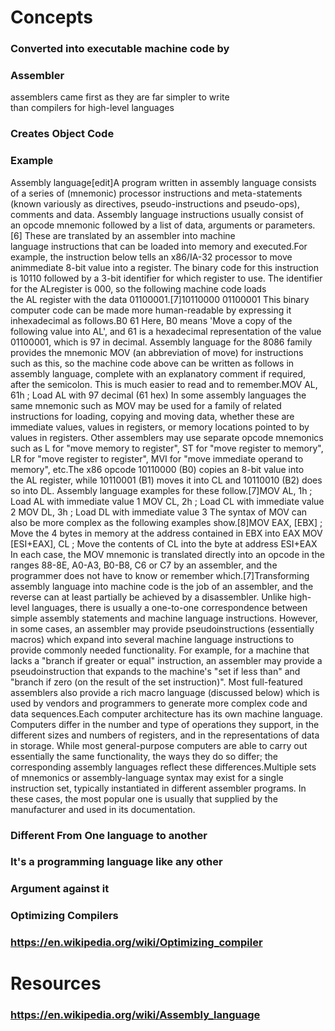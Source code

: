 # Concepts
### Converted into executable machine code by
### Assembler
assemblers came first as they are far simpler to write than compilers for high-level languages
### Creates Object Code
### Example
Assembly language[edit]A program written in assembly language consists of a series of (mnemonic) processor instructions and meta-statements (known variously as directives, pseudo-instructions and pseudo-ops), comments and data. Assembly language instructions usually consist of an opcode mnemonic followed by a list of data, arguments or parameters.[6] These are translated by an assembler into machine language instructions that can be loaded into memory and executed.For example, the instruction below tells an x86/IA-32 processor to move animmediate 8-bit value into a register. The binary code for this instruction is 10110 followed by a 3-bit identifier for which register to use. The identifier for the ALregister is 000, so the following machine code loads the AL register with the data 01100001.[7]10110000 01100001
This binary computer code can be made more human-readable by expressing it inhexadecimal as follows.B0 61
Here, B0 means 'Move a copy of the following value into AL', and 61 is a hexadecimal representation of the value 01100001, which is 97 in decimal. Assembly language for the 8086 family provides the mnemonic MOV (an abbreviation of move) for instructions such as this, so the machine code above can be written as follows in assembly language, complete with an explanatory comment if required, after the semicolon. This is much easier to read and to remember.MOV AL, 61h       ; Load AL with 97 decimal (61 hex)
In some assembly languages the same mnemonic such as MOV may be used for a family of related instructions for loading, copying and moving data, whether these are immediate values, values in registers, or memory locations pointed to by values in registers. Other assemblers may use separate opcode mnemonics such as L for "move memory to register", ST for "move register to memory", LR for "move register to register", MVI for "move immediate operand to memory", etc.The x86 opcode 10110000 (B0) copies an 8-bit value into the AL register, while 10110001 (B1) moves it into CL and 10110010 (B2) does so into DL. Assembly language examples for these follow.[7]MOV AL, 1h        ; Load AL with immediate value 1
MOV CL, 2h        ; Load CL with immediate value 2
MOV DL, 3h        ; Load DL with immediate value 3
The syntax of MOV can also be more complex as the following examples show.[8]MOV EAX, [EBX]	  ; Move the 4 bytes in memory at the address contained in EBX into EAX
MOV [ESI+EAX], CL ; Move the contents of CL into the byte at address ESI+EAX
In each case, the MOV mnemonic is translated directly into an opcode in the ranges 88-8E, A0-A3, B0-B8, C6 or C7 by an assembler, and the programmer does not have to know or remember which.[7]Transforming assembly language into machine code is the job of an assembler, and the reverse can at least partially be achieved by a disassembler. Unlike high-level languages, there is usually a one-to-one correspondence between simple assembly statements and machine language instructions. However, in some cases, an assembler may provide pseudoinstructions (essentially macros) which expand into several machine language instructions to provide commonly needed functionality. For example, for a machine that lacks a "branch if greater or equal" instruction, an assembler may provide a pseudoinstruction that expands to the machine's "set if less than" and "branch if zero (on the result of the set instruction)". Most full-featured assemblers also provide a rich macro language (discussed below) which is used by vendors and programmers to generate more complex code and data sequences.Each computer architecture has its own machine language. Computers differ in the number and type of operations they support, in the different sizes and numbers of registers, and in the representations of data in storage. While most general-purpose computers are able to carry out essentially the same functionality, the ways they do so differ; the corresponding assembly languages reflect these differences.Multiple sets of mnemonics or assembly-language syntax may exist for a single instruction set, typically instantiated in different assembler programs. In these cases, the most popular one is usually that supplied by the manufacturer and used in its documentation.
### Different From One language to another
### It's a programming language like any other
### Argument against it
### Optimizing Compilers
### https://en.wikipedia.org/wiki/Optimizing_compiler
# Resources
### https://en.wikipedia.org/wiki/Assembly_language
